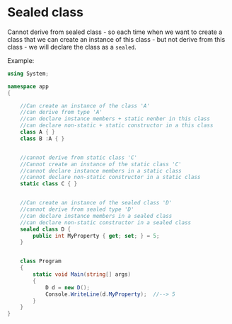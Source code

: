 # Sealed class 
Cannot derive from sealed class - so each time when we want to create a class that we can create an instance of this class - but not derive from this class - we will declare the class as a `sealed`.

Example:
```csharp
using System;

namespace app
{

    //Can create an instance of the class 'A'
    //can derive from type 'A'
    //can declare instance members + static nenber in this class 
    //can declare non-static + static constructor in a this class 
    class A { }
    class B :A { }


    //cannot derive from static class 'C'	
    //Cannot create an instance of the static class 'C'	
    //cannot declare instance members in a static class 
    //cannot declare non-static constructor in a static class 
    static class C { }


    //Can create an instance of the sealed class 'D'
    //cannot derive from sealed type 'D'
    //can declare instance members in a sealed class 
    //can declare non-static constructor in a sealed class 
    sealed class D {
        public int MyProperty { get; set; } = 5;
    }


    class Program
    {
        static void Main(string[] args)
        {
            D d = new D();
            Console.WriteLine(d.MyProperty);  //--> 5
        }
    }
}

```